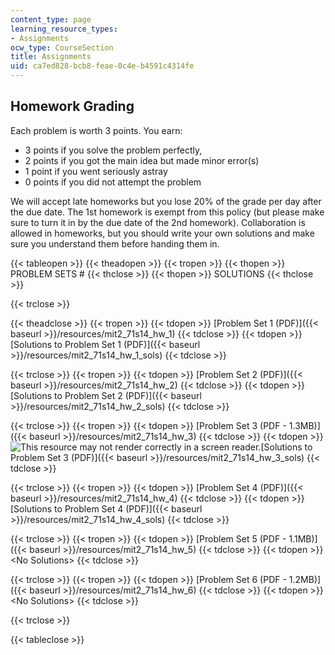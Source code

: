 ```yaml
---
content_type: page
learning_resource_types:
- Assignments
ocw_type: CourseSection
title: Assignments
uid: ca7ed828-bcb8-feae-0c4e-b4591c4314fe
---
```


Homework Grading
----------------

Each problem is worth 3 points. You earn:

*   3 points if you solve the problem perfectly,
*   2 points if you got the main idea but made minor error(s)
*   1 point if you went seriously astray
*   0 points if you did not attempt the problem

We will accept late homeworks but you lose 20% of the grade per day after the due date. The 1st homework is exempt from this policy (but please make sure to turn it in by the due date of the 2nd homework). Collaboration is allowed in homeworks, but you should write your own solutions and make sure you understand them before handing them in.

{{< tableopen >}}
{{< theadopen >}}
{{< tropen >}}
{{< thopen >}}
PROBLEM SETS #
{{< thclose >}}
{{< thopen >}}
SOLUTIONS
{{< thclose >}}

{{< trclose >}}

{{< theadclose >}}
{{< tropen >}}
{{< tdopen >}}
[Problem Set 1 (PDF)]({{< baseurl >}}/resources/mit2_71s14_hw_1)
{{< tdclose >}}
{{< tdopen >}}
[Solutions to Problem Set 1 (PDF)]({{< baseurl >}}/resources/mit2_71s14_hw_1_sols)
{{< tdclose >}}

{{< trclose >}}
{{< tropen >}}
{{< tdopen >}}
[Problem Set 2 (PDF)]({{< baseurl >}}/resources/mit2_71s14_hw_2)
{{< tdclose >}}
{{< tdopen >}}
[Solutions to Problem Set 2 (PDF)]({{< baseurl >}}/resources/mit2_71s14_hw_2_sols)
{{< tdclose >}}

{{< trclose >}}
{{< tropen >}}
{{< tdopen >}}
[Problem Set 3 (PDF - 1.3MB)]({{< baseurl >}}/resources/mit2_71s14_hw_3)
{{< tdclose >}}
{{< tdopen >}}
![This resource may not render correctly in a screen reader.](/images/inacessible.gif)[Solutions to Problem Set 3 (PDF)]({{< baseurl >}}/resources/mit2_71s14_hw_3_sols)
{{< tdclose >}}

{{< trclose >}}
{{< tropen >}}
{{< tdopen >}}
[Problem Set 4 (PDF)]({{< baseurl >}}/resources/mit2_71s14_hw_4)
{{< tdclose >}}
{{< tdopen >}}
[Solutions to Problem Set 4 (PDF)]({{< baseurl >}}/resources/mit2_71s14_hw_4_sols)
{{< tdclose >}}

{{< trclose >}}
{{< tropen >}}
{{< tdopen >}}
[Problem Set 5 (PDF - 1.1MB)]({{< baseurl >}}/resources/mit2_71s14_hw_5)
{{< tdclose >}}
{{< tdopen >}}
\<No Solutions>
{{< tdclose >}}

{{< trclose >}}
{{< tropen >}}
{{< tdopen >}}
[Problem Set 6 (PDF - 1.2MB)]({{< baseurl >}}/resources/mit2_71s14_hw_6)
{{< tdclose >}}
{{< tdopen >}}
\<No Solutions>
{{< tdclose >}}

{{< trclose >}}

{{< tableclose >}}